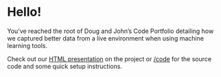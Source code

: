 # Hello!

You’ve reached the root of Doug and John’s Code Portfolio detailing how we captured better data from a live environment when using machine learning tools.

Check out our [HTML presentation] on the project or [/code] for the source code and some quick setup instructions.

[HTML presentation]: <https://dougandjohncodeportfolio.github.io>
[/code]: <https://github.com/DougAndJohnCodePortfolio/DougAndJohnCodePortfolio.github.io/tree/master/code>
